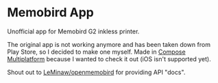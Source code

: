 # Memobird App

Unofficial app for Memobird G2 inkless printer.

The original app is not working anymore and has been taken down from Play Store, so I decided to make one myself. 
Made in [Compose Multiplatform](https://www.jetbrains.com/lp/compose-multiplatform/) because I wanted to check it out (iOS isn't supported yet).

Shout out to [LeMinaw/openmemobird](https://github.com/LeMinaw/openmemobird) for providing API "docs".